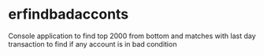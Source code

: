 # erfindbadacconts
Console application to find top 2000 from bottom and matches with last day transaction to find if any account is in bad condition
